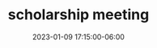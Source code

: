 ---
date: 2023-01-09 17:15:00-06:00
dates: 5:15 pm on Jan 9 2023
draft: false
durationMinutes: 180
title: scholarship meeting
---